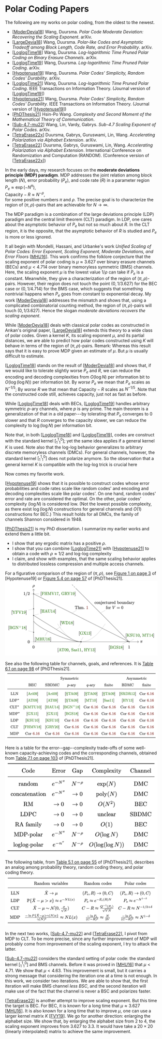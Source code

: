 
# Polar Coding Papers

The following are my works on polar coding, from the oldest to the newest.

* [[ModerDevia18]]
  Wang, Duursma.
  *Polar Code Moderate Deviation: Recovering the Scaling Exponent*.
  arXiv.
* [[LargeDevia18]]
  Wang, Duursma.
  *Polar-like Codes and Asymptotic Tradeoff among Block Length, Code Rate, and Error Probability*.
  arXiv.
* [[LoglogTime18]]
  Wang, Duursma.
  *Log-logarithmic Time Pruned Polar Coding on Binary Erasure Channels*.
  arXiv.
* [[LoglogTime19]]
  Wang, Duursma.
  *Log-logarithmic Time Pruned Polar Coding*.
  arXiv.
* [[Hypotenuse19]]
  Wang, Duursma.
  *Polar Codes' Simplicity, Random Codes' Durability*.
  arXiv.
* [[LoglogTime21]]
  Wang, Duursma.
  *Log-logarithmic Time Pruned Polar Coding*.
  IEEE Transactions on Information Theory.
  (Journal version of [[LoglogTime19]])
* [[Hypotenuse21]]
  Wang, Duursma.
  *Polar Codes' Simplicity, Random Codes' Durability*.
  IEEE Transactions on Information Theory.
  (Journal version of [[Hypotenuse19]])
* [[PhDThesis21]]
  Hsin-Po Wang.
  *Complexity and Second Moment of the Mathematical Theory of Communication*.
* [[Sub-4.7-mu22]]
  Wang, Lin, Vardy, Gabrys.
  *Sub-4.7 Scaling Exponent of Polar Codes*.
  arXiv.
* [[TetraErase22x]]
  Duursma, Gabrys, Guruswami, Lin, Wang.
  *Accelerating Polarization via Alphabet Extension*.
  arXiv.
* [[TetraErase22]]
  Duursma, Gabrys, Guruswami, Lin, Wang.
  *Accelerating Polarization via Alphabet Extension*.
  International Conference on Randomization and Computation (RANDOM).
  (Conference version of [[TetraErase22x]])

In the early days, my research focuses on the **moderate deviations principle
(MDP) paradigm**.  MDP addresses the joint relation among block length ($N$),
error probability ($P_e$), and code rate ($R$) in a parameter region  
$P_e \approx \exp(-N^\pi)$,  
$\text{Capacity} - R \approx N^{-\rho}$,  
for some positive numbers $\pi$ and $\rho$.  The precise goal is to characterize
the region of $(\pi, \rho)$-pairs that are achievable for $N \to \infty$.

The MDP paradigm is a combination of the large deviations principle (LDP)
paradigm and the central limit theorem (CLT) paradigm.  In LDP, one cares about
the asymptotic behavior of $P_e$ but not so much about $R$.  In the CLT region,
it is the opposite, that the asymptotic behavior of $R$ is studied and $P_e$
is more or less ignored.

It all begin with Mondelli, Hassani, and Urbanke's work *Unified Scaling of
Polar Codes: Error Exponent, Scaling Exponent, Moderate Deviations, and Error
Floors* [[MHU16]].  This work confirms the folklore conjecture that the scaling
exponent of polar coding is $\mu \approx 3.627$ over binary erasure channels
(BECs) and $\mu < 4.714$ over binary memoryless symmetric (BMS) channels.
Here, the scaling exponent $\mu$ is the lowest value $1/\rho$ can take if $P_e$
is a constant.  Meanwhile, they give a characterization of the region of $(\pi,
\rho)$-pairs.  However, their region does not touch the point $(0, 1/3.627)$ for
the BEC case or $(0, 1/4.714)$ for the BMS case, which suggests that something
nontrivial happens when $P_e$ goes from constant to exponential decay.  My work
[[ModerDevia18]] addresses the mismatch and shows that, using a complicated
combinatorial counting method, the region of $(\pi, \rho)$-pairs will touch $(0,
1/3.627)$.  Hence the slogan *moderate deviations recovers the scaling
exponent*.

While [[ModerDevia18]] deals with classical polar codes as constructed in
Arıkan's original paper, [[LargeDevia18]] extends this theory to a wide class of
polar codes.  Given a kernel $K$, its scaling exponent $\mu$, and its partial
distances, we are able to predict how polar codes constructed using $K$ will
behave in terms of the region of $(\pi, \rho)$-pairs.  Remark: Whereas this
result says that it is easy to prove MDP given an estimate of $\mu$.  But
$\mu$ is usually difficult to estimate.

[[LoglogTime18]] stands on the result of [[ModerDevia18]] and shows that, if we
would like to tolerate slightly worse $P_e$ and $R$, we can reduce the encoding
and decoding complexities from $O(\log N)$ per information bit to $O(\log(\log
N))$ per information bit.  By *worse $P_e$* we mean that $P_e$ scales as
$N^{-1/5}$; By *worse $R$* we that mean that $\text{Capacity} - R$ scales as
$N^{-1/5}$.  Note that the constructed code still, achieves capacity, just not
as fast as before.

While [[LoglogTime18]] deals with BECs, [[LoglogTime19]] handles arbitrary
symmetric $p$-ary channels, where $p$ is any prime.  The main theorem is a
generalization of that in a old paper---by tolerating that $P_e$ converges to
$0$ slower and that $R$ converges to the capacity slower, we can reduce the
complexity to $\log(\log N)$ per information bit.

Note that, in both [[LoglogTime18]] and [[LoglogTime19]], codes are construct
with the standard kernel $[^1_1{}^0_1]$; yet the same idea applies if a general
kernel $K$ is used.  Note also that the log-log behavior generalizes to
arbitrary discrete memoryless channels (DMCs).  For general channels, however,
the standard kernel $[^1_1{}^0_1]$ does not polarize anymore.  So the
observation that a general kernel $K$ is compatible with the log-log trick is
crucial here

Now comes my favorite work.

[[Hypotenuse19]] shows that it is possible to construct codes whose error
probabilities and code rates scale like random codes' and encoding and decoding
complexities scale like polar codes'.  On one hand, random codes' error and rate
are considered the optimal.  On the other, polar codes' complexity ($\log N$) is
considered low.  (Not the lowest possible complexity, as there exist $\log(\log
N)$ constructions for general channels and $O(1)$ constructions for BEC.) This
result holds for all DMCs, the family of channels Shannon considered in 1948.

[[PhDThesis21]] is my PhD dissertation.  I summarize my earlier works and extend
them a little bit.

* I show that any ergodic matrix has a positive $\rho$.
* I show that you can combine [[LoglogTime21]] with [[Hypotenuse21]]
  to obtain a code with $\rho \approx 1/2$ and log-log complexity
* I claim, and show with examples, that the same scaling behavior
  applies to distributed lossless compression and multiple access channels.

For a figurative comparison of the region of $(\pi, \rho)$, see
[Figure 1 on page 3](https://arxiv.org/pdf/1912.08995v1.pdf#page=3)
of \[Hypotenuse19\] or
[Figure 5.4 on page 57](https://arxiv.org/pdf/2107.06420.pdf#page=63)
of \[PhDThesis21\].
![The pi--rho plot of several milestone works](hypotenuse.png)

See also the following table for channels, goals, and references.
It is [Table 6.1 on page 98](https://arxiv.org/pdf/2107.06420.pdf#page=104)
of \[PhDThesis21\].
![The channels, goals, and the works that achieve them](channelgoal.png)

Here is a table for the error--gap--complexity trade-offs of some well-known
capacity-achieving codes and the corresponding channels, obtained from
[Table 7.1 on page 103](https://arxiv.org/pdf/2107.06420.pdf#page=109)
of \[PhDThesis21\].
![Error--gap--complexity trade-offs of some capacity-achieving codes](complexityPR.png)

The following table, from
[Table 5.1 on page 55](https://arxiv.org/pdf/2107.06420.pdf#page=61)
of \[PhDThesis21\], describes an analog among
probability theory, random coding theory, and polar coding theory.
![Trinitarian analog among probability, random coding, polar coding](trinityanalog.png)

In the next two works, [[Sub-4.7-mu22]] and [[TetraErase22]], I pivot from MDP
to CLT.  To be more precise, since any further improvement of MDP will probably
come from improvement of the scaling exponent, I try to attack the latter.

[[Sub-4.7-mu22]] considers the standard setting of polar code: the standard
kernel $[^1_1{}^0_1]$ and BMS channels.  Before it was proved in [[MHU16]] that
$\mu < 4.71$.  We show that $\mu < 4.63$.  This improvement is small, but it
carries a strong message that considering the iteration one at a time is not
enough.  In this work, we consider two iterations.  We are able to show that,
the first iteration will make BMS channel *less BSC*, and the second iteration
will make use of the fact that the channel is never a BSC and polarizes faster.

[[TetraErase22]] is another attempt to improve scaling exponent.  But this time
the target is BEC.  For BEC, it is known for a long time that $\mu \approx
3.627$ [[MHU16]].  It is also known for a long time that to improve $\mu$, one
can use a larger kernel matrix $K$ [[FVY19]].  We go for another direction:
enlarging the alphabet size.  We show that, by enlarging the alphabet size from
$2$ to $4$, the scaling exponent improves from $3.627$ to $3.3$.  It would have
take a $20 \times 20$ (linearly interpolated) matrix to achieve the same
improvement.

[MHU16]: https://doi.org/10.1109/TIT.2016.2616117
[FVY19]: https://doi.org/10.1109/ISIT.2019.8849741
[ModerDevia18]: https://arxiv.org/abs/1806.02405
[LoglogTime18]: https://arxiv.org/abs/1812.08106
[LargeDevia18]: https://arxiv.org/abs/1812.08112
[LoglogTime19]: https://arxiv.org/abs/1905.13340
[Hypotenuse19]: https://arxiv.org/abs/1912.08995
[LoglogTime21]: https://doi.org/10.1109/TIT.2020.3041523
[Hypotenuse21]: https://doi.org/10.1109/TIT.2020.3041570
[PhDthesis21]: https://arxiv.org/abs/2107.06420
[Sub-4.7-mu22]: https://arxiv.org/abs/2204.11683
[TetraErase22x]: https://arxiv.org/abs/2207.04522
[TetraErase22]: https://doi.org/10.4230/LIPIcs.APPROX/RANDOM.2022.17
